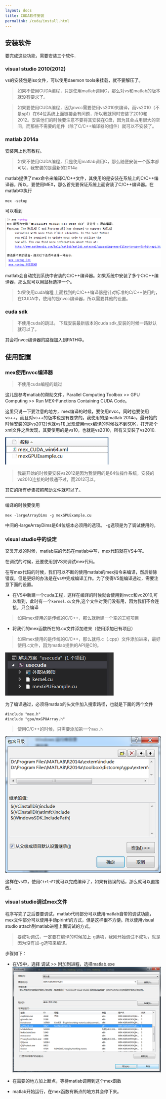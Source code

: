 ```yaml
---
layout: docs
title: CUDA软件安装
permalink: /cuda/install.html
---
```


## 安装软件
要完成这些功能，需要安装三个软件.
### visual studio 2010(2012)

vs的安装包是iso文件，可以使用daemon tools来挂载，就不要解压了。

>如果不使用CUDA编程，只是使用matlab调用C，那么对vs和matlab的版本就没有要求了。

>如果要使用CUDA编程，因为nvcc需要使用vs2010来编译，而vs2010（不是sp1）在64位系统上面链接会有问题，所以我就同时安装了2010和2012。安装他们的时候要注意不要将其安装在C盘，因为其会占用很大的空间，而那些不需要的组件（除了C/C++编译器的组件）就可以不安装了。

### matlab 2014a
安装网上也有教程。

>如果不使用CUDA编程，只是使用matlab调用C，那么随便安装一个版本都可以，我安装的是最新的2014a

matlab提供了mex命令来编译C/C++文件，其使用的是安装在系统上的C/C++编译器，所以，要使用MEX，那么首先要保证系统上面安装了C/C++编译器。在matlab中执行

`mex -setup`

可以看到

![](install/mexsetup.png)

matlab会自动找到系统中安装的C/C++编译器。如果系统中安装了多个C/C++编译器，那么就可以用鼠标选择一个。

>如果使用cuda编程,上面找到的C/C++编译器是针对标准的C/C++使用的，在CUDA中，使用的是nvcc编译器，所以需要其他的设置。

### cuda sdk
> 不使用cuda的跳过。
下载安装最新版本的cuda sdk,安装的时候一路默认就可以了。

其会将nvcc编译器的路径加入到PATH中。

## 使用配置
### mex使用nvcc编译器

>不使用cuda编程的跳过

这儿是参考matlab的帮助文件，Parallel Computing Toolbox >> GPU Computing >> Run MEX-Functions Containing CUDA Code。

这里只说一下要注意的地方，mex编译的时候，要使用nvcc，同时也要使用vc++，而且对vc++的版本也是有要求的。我使用的是matlab 2014a，最开始的时候安装的是vs2012(也就vs11),发现使用mex编译的时候找不到SDK，打开那个xml文件之后发现，其要使用的是vs10，也就是vs2010，所有又安装了vs2010.

![](install/usenvcc.png)

>我最开始的时候要安装vs2012是因为我使用的是64位操作系统，安装的vs2010连接的时候通不过，而2012可以。

其它的所有步骤按照帮助文件就可以了。

---

编译的时候要使用

`mex -largeArrayDims -g mexGPUExample.cu`

中间的-largeArrayDims是64位版本必须用的选项。
-g选项是为了调试使用的。

### visual studio中的设定
交叉开发的时候，matlab端的代码在matlab中写，mex代码就在VS中写。

在调试的时候，还要使用到VS来调试mex代码。

在写mex代码的时候，我们可以不断的使用matlab的mex指令来编译，然后排除错误，但是更好的办法是在vs中完成编译工作。为了使得VS能编译通过，需要注意下面的设置。

+ 在VS中新建一个cuda工程，这样在编译的时候就会使用到nvcc和vc2010,可以看到，此时有一个`kernel.cu`文件,这个文件对我们没有用，因为我们不会连接，只会编译
> 如果mex使用的是传统的C/C++，那么就新建一个空的工程项目

+ 将我们的mex函数所在的.cu文件添加进来（使用添加已有项目）
> 如果mex使用的是传统的C/C++，那么就将.c（.cpp）文件添加进来，最好使用.c文件，因为matlab提供的API是C的。

![](install/cudapro.png)

为了编译通过，必须将matlab的头文件加入搜索路径，也就是下面的两个文件
```
#include "mex.h"
#include "gpu/mxGPUArray.h"
```

>使用C/C++的时候，只需要添加第一个`mex.h`

![](install/vspro.png)

这样在vs中，使用`Ctrl+F7`就可以完成编译了，如果有错误的话，那么就可以直接改。

### visual studio调试mex文件
程序写完了之后要要调试，matlab代码部分可以使用matlab自带的调试功能，mex文件部分可以使用手动pirintf的方式，但是这样很不方便。所以使用visual studio attach到matlab进程上面调试的方式。

>要成功调试，一定要在编译的时候加上-g选项，我刚开始调试不成功，就是因为没有加-g选项来编译。

步骤如下：
+ 在VS中，选择 调试 >> 附加到进程，选择matlab.exe
![](install/attach.png)

+ 在需要的地方加上断点，等待matlab调用到这个mex函数

+ matlab开始运行，在mex函数有断点的地方其会停下来。